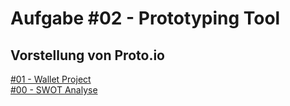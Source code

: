 # Aufgabe #02 - Prototyping Tool
## Vorstellung von **Proto.io**

<a href="Wallet/html-template/index.html" target="_blank">#01 - Wallet Project</a> <br>
<a href="https://raw.githubusercontent.com/milena-sagert/IFD-WiSe20-21/main/SWOT%20/SWOT-Analyse.png" target="_blank">#00 - SWOT Analyse</a> <br>





